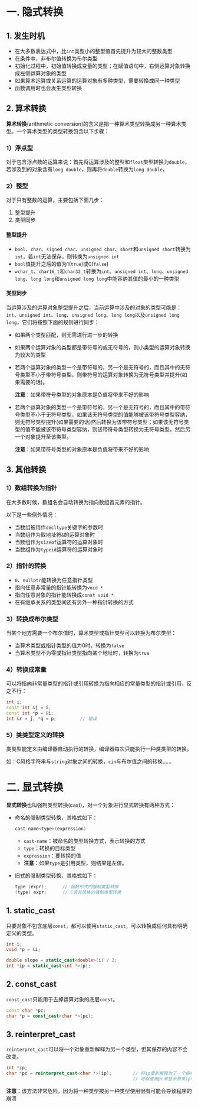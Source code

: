 # 一. 隐式转换

## 1. 发生时机

- 在大多数表达式中，比`int`类型小的整型值首先提升为较大的整数类型
- 在条件中，非布尔值转换为布尔类型
- 初始化过程中，初始值转换成变量的类型；在赋值语句中，右侧运算对象转换成左侧运算对象的类型
- 如果算术运算或关系运算的运算对象有多种类型，需要转换成同一种类型
- 函数调用时也会发生类型转换

## 2. 算术转换

**算术转换**(arithmetic conversion)的含义是把一种算术类型转换成另一种算术类型。一个算术类型的类型转换包含以下步骤：

### 1）浮点型

对于包含浮点数的运算来说：首先将运算涉及的整型和`float`类型转换为`double`，若涉及到的对象含有`long double`，则再将`double`转换为`long double`。

### 2）整型

对于只有整数的运算，主要包括下面几步：

1. 整型提升
2. 类型同步

#### 整型提升

- `bool`、`char`、`signed char`、`unsigned char`、`short`和`unsigned short`转换为`int`，若`int`无法保存，则转换为`unsigned int`
- `bool`值提升之后的值为1(`true`)或0(`false`)
- `wchar_t`、`char16_t`和`char32_t`转换为`int`、`unsigned int`、`long`、`unsigned long`、`long long`和`unsigned long long`中能容纳其值的最小的一种类型

#### 类型同步

当运算涉及的运算对象整型提升之后，当前运算中涉及的对象的类型可能是：`int`、`unsigned int`、`long`、`unsigned long`、`long long`以及`unsigned long long`，它们将按照下面的规则进行同步：

- 如果两个类型匹配，则无需进行进一步的转换

- 如果两个运算对象的类型都是带符号的或无符号的，则小类型的运算对象转换为较大的类型

- 若两个运算对象的类型一个是带符号的，另一个是无符号的，而且其中的无符号类型不小于带符号类型，则带符号的运算对象转换为无符号类型并提升(如果需要的话)。

  **注意**：如果带符号类型的对象原本是负值将带来不好的影响

- 若两个运算对象的类型一个是带符号的，另一个是无符号的，而且其中的带符号类型不小于无符号类型，如果该无符号类型的值能够被该带符号类型容纳，则无符号类型提升(如果需要的话)然后转换为该带符号类型；如果该无符号类型的值不能被该带符号类型容纳，则该带符号类型转换为无符号类型，然后另一个对象提升至该类型。

  **注意**：如果带符号类型的对象原本是负值将带来不好的影响

## 3. 其他转换

### 1）数组转换为指针

在大多数时候，数组名会自动转换为指向数组首元素的指针。

以下是一些例外情况：

- 当数组被用作`decltype`关键字的参数时
- 当数组作为取地址符`&`的运算对象时
- 当数组作为`sizeof`运算符的运算对象时
- 当数组作为`typeid`运算符的运算对象时

### 2）指针的转换

- `0`、`nullptr`能转换为任意指针类型
- 指向任意非常量的指针能转换为`void *`
- 指向任意对象的指针能转换成`const void *`
- 在有继承关系的类型间还有另外一种指针转换的方式

### 3）转换成布尔类型

当某个地方需要一个布尔值时，算术类型或指针类型可以转换为布尔类型：

- 当算术类型或指针类型的值为0时，转换为`false`
- 当算术类型不为零或指针类型指向某个地址时，转换为`true`

### 4）转换成常量

可以将指向非常量类型的指针或引用转换为指向相应的常量类型的指针或引用，反之不行：

```c++
int i;
const int &j = i;
const int *p = &i;
int &r = j, *q = p;			// 错误
```

### 5）类类型定义的转换

类类型能定义由编译器自动执行的转换，编译器每次只能执行一种类类型的转换。

如：C风格字符串与`string`对象之间的转换，`cin`与布尔值之间的转换……



# 二. 显式转换

**显式转换**也叫强制类型转换(cast)，对一个对象进行显式转换有两种方式：

- 命名的强制类型转换，其格式如下：

  ```c++
  cast-name<type>(expression)
  ```

  - `cast-name`：被命名的类型转换方式，表示转换的方式
  - `type`：转换的目标类型
  - `expression`：要转换的值
  - **注意**：如果`type`是引用类型，则结果是左值。

- 旧式的强制类型转换，其格式如下：

  ```c++
  type (expr);		// 函数形式的强制类型转换
  (type) expr;		// C语言风格的强制类型转换
  ```

## 1. static_cast

只要对象不包含底层`const`，都可以使用`static_cast`，可以转换成任何具有明确定义的类型。

```c++
int i;
void *p = &i;

double slope = static_cast<double>(i) / 2;
int *ip = static_cast<int *>(p);
```

## 2. const_cast

`const_cast`只能用于去掉运算对象的底层`const`。

```c++
const char *pc;
char *p = const_cast<char *>(pc);
```

## 3. reinterpret_cast

`reinterpret_cast`可以将一个对象重新解释为另一个类型，但其保存的内容不会改变。

```c++
int *ip;
char *pc = reinterpret_cast<char *>(ip);		// 将ip重新解释为了一个指向字符的指针
											    // 可以使用pc来显示原来ip中每个字节转换为字符的效果
```

**注意**：该方法非常危险，因为将一种类型按另一种类型使用很有可能会导致程序的崩溃